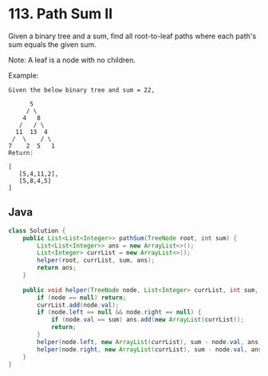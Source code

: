 # 113. Path Sum II

Given a binary tree and a sum, find all root-to-leaf paths where each path's sum equals the given sum.

Note: A leaf is a node with no children.

Example:
```
Given the below binary tree and sum = 22,

      5
     / \
    4   8
   /   / \
  11  13  4
 /  \    / \
7    2  5   1
Return:

[
   [5,4,11,2],
   [5,8,4,5]
]
```

## Java
```java
class Solution {
    public List<List<Integer>> pathSum(TreeNode root, int sum) {
        List<List<Integer>> ans = new ArrayList<>();
        List<Integer> currList = new ArrayList<>();
        helper(root, currList, sum, ans);
        return ans; 
    }
    
    public void helper(TreeNode node, List<Integer> currList, int sum, List<List<Integer>> ans) {
        if (node == null) return;
        currList.add(node.val);
        if (node.left == null && node.right == null) {
            if (node.val == sum) ans.add(new ArrayList(currList)); 
            return;
        }
        helper(node.left, new ArrayList(currList), sum - node.val, ans);
        helper(node.right, new ArrayList(currList), sum - node.val, ans);
    }
}
```
